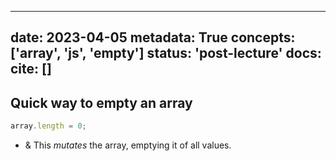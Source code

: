 
---
date: 2023-04-05
metadata: True
concepts: ['array', 'js', 'empty']
status: 'post-lecture'
docs: 
cite: []
---


## Quick way to empty an array

```js
array.length = 0;
```

- & This *mutates* the array, emptying it of all values.

